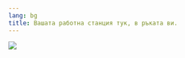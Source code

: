 ```yaml
---
lang: bg
title: Вашата работна станция тук, в ръката ви.
---
```


<img src="Images/earth.png" />




